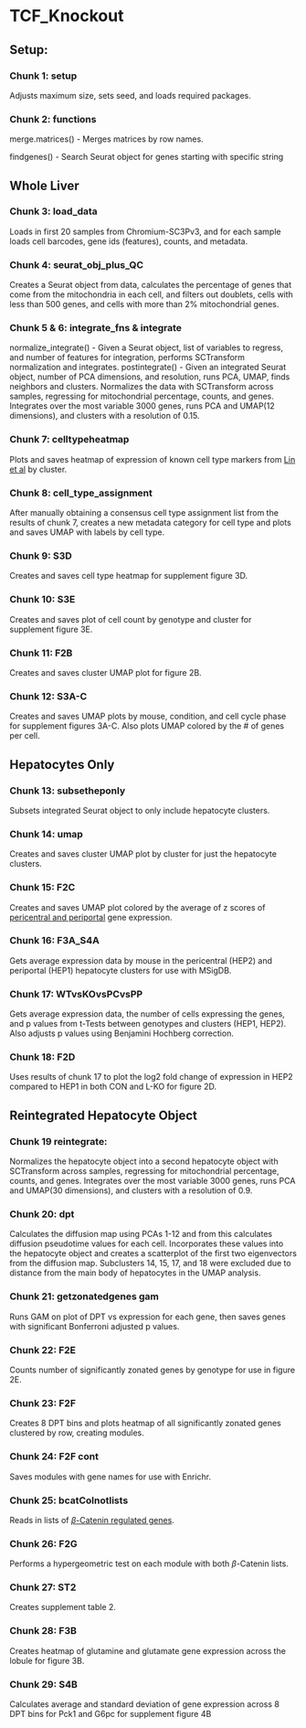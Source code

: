 # TCF_Knockout
## Setup:
### Chunk 1: setup
Adjusts maximum size, sets seed, and loads required packages.

### Chunk 2: functions
merge.matrices() - Merges matrices by row names.

findgenes() - Search Seurat object for genes starting with specific string

## Whole Liver
### Chunk 3: load_data
Loads in first 20 samples from Chromium-SC3Pv3, and for each sample loads cell barcodes, gene ids (features), counts, and metadata.

### Chunk 4: seurat_obj_plus_QC
Creates a Seurat object from data, calculates the percentage of genes that come from the mitochondria in each cell, and filters out doublets, cells with less than 500 genes, and cells with more than 2% mitochondrial genes.

### Chunk 5 & 6: integrate_fns & integrate
normalize_integrate() - Given a Seurat object, list of variables to regress, and number of features for integration, performs SCTransform normalization and integrates.
postintegrate() - Given an integrated Seurat object, number of PCA dimensions, and resolution, runs PCA, UMAP, finds neighbors and clusters.
Normalizes the data with SCTransform across samples, regressing for mitochondrial percentage, counts, and genes. Integrates over the most variable 3000 genes, runs PCA and UMAP(12 dimensions), and clusters with a resolution of 0.15. 

### Chunk 7: celltypeheatmap
Plots and saves heatmap of expression of known cell type markers from [Lin et al](https://journals.lww.com/hep/fulltext/2024/09000/single_cell_and_spatially_resolved_transcriptomics.18.aspx) by cluster. 

### Chunk 8: cell_type_assignment
After manually obtaining a consensus cell type assignment list from the results of chunk 7, creates a new metadata category for cell type and plots and saves UMAP with labels by cell type.

### Chunk 9: S3D
Creates and saves cell type heatmap for supplement figure 3D. 

### Chunk 10: S3E
Creates and saves plot of cell count by genotype and cluster for supplement figure 3E.

### Chunk 11: F2B
Creates and saves cluster UMAP plot for figure 2B.

### Chunk 12: S3A-C
Creates and saves UMAP plots by mouse, condition, and cell cycle phase for supplement figures 3A-C. Also plots UMAP colored by the # of genes per cell.

## Hepatocytes Only
### Chunk 13: subsetheponly
Subsets integrated Seurat object to only include hepatocyte clusters.

### Chunk 14: umap
Creates and saves cluster UMAP plot by cluster for just the hepatocyte clusters.

### Chunk 15: F2C
Creates and saves UMAP plot colored by the average of z scores of [pericentral and periportal](https://febs.onlinelibrary.wiley.com/doi/full/10.1111/j.1742-4658.2006.05503.x) gene expression.

### Chunk 16: F3A_S4A
Gets average expression data by mouse in the pericentral (HEP2) and periportal (HEP1) hepatocyte clusters for use with MSigDB.

### Chunk 17: WTvsKOvsPCvsPP
Gets average expression data, the number of cells expressing the genes, and p values from t-Tests between genotypes and clusters (HEP1, HEP2). Also adjusts p values using Benjamini Hochberg correction.

### Chunk 18: F2D
Uses results of chunk 17 to plot the log2 fold change of expression in HEP2 compared to HEP1 in both CON and L-KO for figure 2D. 

## Reintegrated Hepatocyte Object
### Chunk 19 reintegrate: 
Normalizes the hepatocyte object into a second hepatocyte object with SCTransform across samples, regressing for mitochondrial percentage, counts, and genes. Integrates over the most variable 3000 genes, runs PCA and UMAP(30 dimensions), and clusters with a resolution of 0.9.


### Chunk 20: dpt
Calculates the diffusion map using PCAs 1-12 and from this calculates diffusion pseudotime values for each cell. Incorporates these values into the hepatocyte object and creates a scatterplot of the first two eigenvectors from the diffusion map. Subclusters 14, 15, 17, and 18 were excluded due to distance from the main body of hepatocytes in the UMAP analysis.

### Chunk 21: getzonatedgenes gam
Runs GAM on plot of DPT vs expression for each gene, then saves genes with significant Bonferroni adjusted p values. 

### Chunk 22: F2E
Counts number of significantly zonated genes by genotype for use in figure 2E.

### Chunk 23: F2F
Creates 8 DPT bins and plots heatmap of all significantly zonated genes clustered by row, creating modules. 

### Chunk 24: F2F cont
Saves modules with gene names for use with Enrichr. 

### Chunk 25: bcatColnotlists
Reads in lists of [$\beta$-Catenin regulated genes](https://aasldpubs.onlinelibrary.wiley.com/doi/pdf/10.1002/hep.26924).

### Chunk 26: F2G
Performs a hypergeometric test on each module with both $\beta$-Catenin lists. 

### Chunk 27: ST2
Creates supplement table 2.

### Chunk 28: F3B
Creates heatmap of glutamine and glutamate gene expression across the lobule for figure 3B. 

### Chunk 29: S4B
Calculates average and standard deviation of gene expression across 8 DPT bins for Pck1 and G6pc for supplement figure 4B
